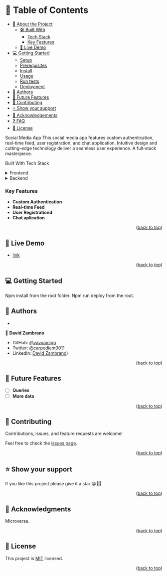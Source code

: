 # 📗 Table of Contents

- [📖 About the Project](#about-project)
  - [🛠 Built With](#built-with)
    - [Tech Stack](#tech-stack)
    - [Key Features](#key-features)
  - [🚀 Live Demo](#live-demo)
- [💻 Getting Started](#getting-started)
  - [Setup](#setup)
  - [Prerequisites](#prerequisites)
  - [Install](#install)
  - [Usage](#usage)
  - [Run tests](#run-tests)
  - [Deployment](#triangular_flag_on_post-deployment)
- [👥 Authors](#authors)
- [🔭 Future Features](#future-features)
- [🤝 Contributing](#contributing)
- [⭐️ Show your support](#support)
- [🙏 Acknowledgements](#acknowledgements)
- [❓ FAQ](#faq)
- [📝 License](#license)

Social Media App <a name="about-project"></a>
This social media app features custom authentication, real-time feed, user registration, and chat application. Intuitive design and cutting-edge technology deliver a seamless user experience. A full-stack masterpiece.

Built With <a name="built-with"></a>
Tech Stack <a name="tech-stack"></a>
<details>
<summary>Frontend</summary>
  <ul>
    <li><a href="https://reactjs.org/">React</a></li>
    <li><a href="https://redux.js.org/">Redux</a></li>
  </ul>
</details>
<details>
<summary>Backend</summary>
  <ul>
    <li><a href="https://www.mongodb.com/">MongoDB</a></li>
    <li><a href="https://expressjs.com/">Express</a></li>
    <li><a href="https://socket.io/">Socket.IO</a></li>
    <li><a href="https://aws.amazon.com/ec2/">AWS EC2</a></li>
  </ul>
</details>

### Key Features <a name="key-features"></a>

- **Custom Authentication**
- **Real-time Feed**
- **User Registrationd**
- **Chat aplication**

<p align="right">(<a href="#readme-top">back to top</a>)</p>

## 🚀 Live Demo <a name="live-demo"></a>

- [link]([https://yourdeployedapplicationlink.com](https://drive.google.com/file/d/1Arp3D33DHjOnyXYGpe_Ax2B6uzag9FP2/view?usp=sharing))

<p align="right">(<a href="#readme-top">back to top</a>)</p>

## 💻 Getting Started <a name="getting-started"></a>

Npm install from the root folder.
Npm run deploy from the root.

## 👥 Authors <a name="authors"></a>

- 
👤 **David Zambrano**

- GitHub: [@yayoamigo](https://github.com/yayoamigo)
- Twitter: [@carpediem0011](https://twitter.com/carpediem0011)
- LinkedIn: [David Zambrano](https://www.linkedin.com/in/david-zambrano-corral-b87a4198/))


<p align="right">(<a href="#readme-top">back to top</a>)</p>

## 🔭 Future Features <a name="future-features"></a>

- [ ] **Queries**
- [ ] **More data**

<p align="right">(<a href="#readme-top">back to top</a>)</p>

## 🤝 Contributing <a name="contributing"></a>

Contributions, issues, and feature requests are welcome!

Feel free to check the [issues page](https://github.com/paulinagonzalezc/hospital-schema/issues).

<p align="right">(<a href="#readme-top">back to top</a>)</p>

## ⭐️ Show your support <a name="support"></a>

If you like this project please give it a star 😁🌟✨

<p align="right">(<a href="#readme-top">back to top</a>)</p>

## 🙏 Acknowledgments <a name="acknowledgements"></a>

Microverse.

<p align="right">(<a href="#readme-top">back to top</a>)</p>

## 📝 License <a name="license"></a>

This project is [MIT](./LICENSE.md) licensed.

<p align="right">(<a href="#readme-top">back to top</a>)</p>
